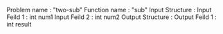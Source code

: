 Problem name : "two-sub"
Function name : "sub"
Input Structure :
Input Feild 1 : int num1
Input Feild 2 : int num2
Output Structure :
Output Feild 1 : int result
